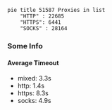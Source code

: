 
```mermaid
pie title 51587 Proxies in list
    "HTTP" : 22685
    "HTTPS": 6441
    "SOCKS" : 28164
```

### Some Info
#### Average Timeout

- mixed: 3.3s
- http: 1.4s
- https: 8.3s
- socks: 4.9s
